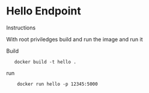 # Hello Endpoint

Instructions

With root priviledges build and run
the image and run it

Build
```
   docker build -t hello . 
```

run
```
    docker run hello -p 12345:5000
```